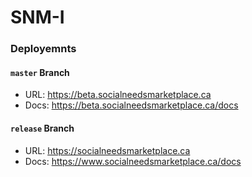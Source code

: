 # SNM-I

### Deployemnts

#### `master` Branch
- URL: https://beta.socialneedsmarketplace.ca
- Docs: https://beta.socialneedsmarketplace.ca/docs

#### `release` Branch
- URL: https://socialneedsmarketplace.ca
- Docs: https://www.socialneedsmarketplace.ca/docs